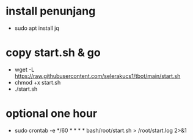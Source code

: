 # install penunjang
- sudo apt install jq
# copy start.sh & go
- wget -L https://raw.githubusercontent.com/selerakucs1/tbot/main/start.sh
- chmod +x start.sh
- ./start.sh
# optional one hour
- sudo crontab -e */60 * * * * bash/root/start.sh > /root/start.log 2>&1
